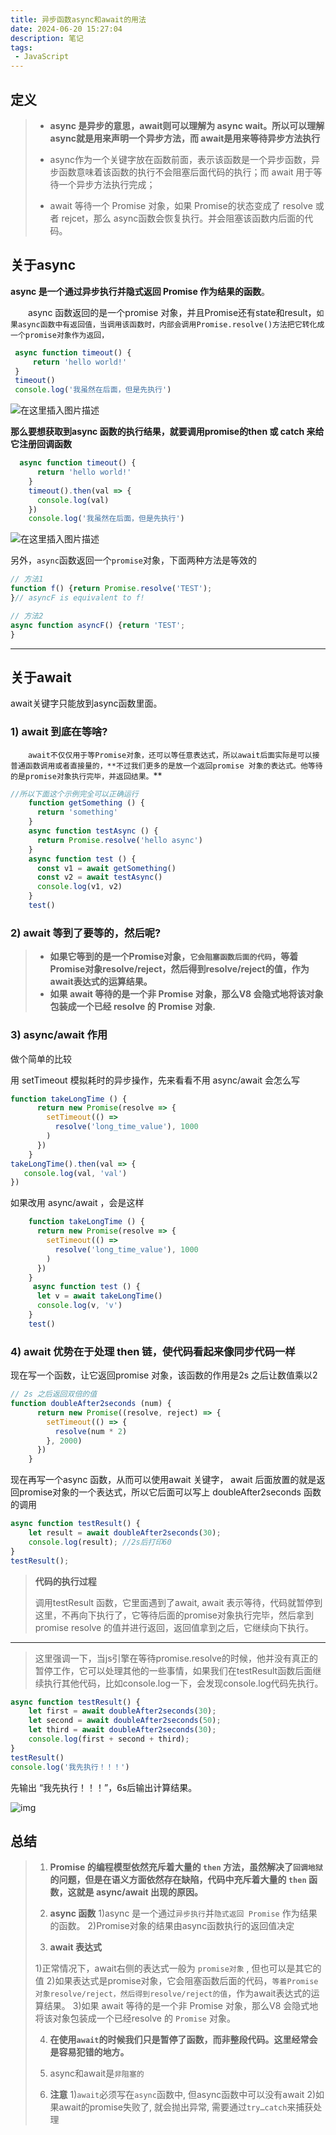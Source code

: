 ```yaml
---
title: 异步函数async和await的用法
date: 2024-06-20 15:27:04
description: 笔记
tags:
 - JavaScript
---
```


## 定义

>  - **async 是异步的意思，await则可以理解为 async wait。所以可以理解async就是用来声明一个异步方法，而 await是用来等待异步方法执行**
>
>  - async作为一个关键字放在函数前面，表示该函数是一个异步函数，异步函数意味着该函数的执行不会阻塞后面代码的执行；而 await 用于等待一个异步方法执行完成；
>  - await 等待一个 Promise 对象，如果 Promise的状态变成了 resolve 或者 rejcet，那么 async函数会恢复执行。并会阻塞该函数内后面的代码。

## 关于async

**async 是一个通过异步执行并隐式返回 Promise 作为结果的函数**。

&emsp;&emsp;async 函数返回的是一个promise 对象，并且Promise还有state和result，`如果async函数中有返回值，当调用该函数时，内部会调用Promise.resolve()方法把它转化成一个promise对象作为返回，`

``` javascript
 async function timeout() {
     return 'hello world!'
 }
 timeout()
 console.log('我虽然在后面，但是先执行')
```

![在这里插入图片描述](https://img-blog.csdnimg.cn/db0b4106416e4a15b50478b77d506687.png)

**那么要想获取到async 函数的执行结果，就要调用promise的then 或 catch 来给它注册回调函数**

``` javascript
  async function timeout() {
      return 'hello world!'
    }
    timeout().then(val => {
      console.log(val)
    })
    console.log('我虽然在后面，但是先执行')
```

![在这里插入图片描述](https://img-blog.csdnimg.cn/46c2e71c22be45c4918fa8b93adeb42e.png)

另外，`async`函数返回一个`promise`对象，下面两种方法是等效的

``` javascript
// 方法1
function f() {return Promise.resolve('TEST');
}// asyncF is equivalent to f!

// 方法2
async function asyncF() {return 'TEST';
}
```

---

## 关于await

await关键字只能放到async函数里面。

### 1) await 到底在等啥?

&emsp;&emsp;`await不仅仅用于等Promise对象，还可以等任意表达式，所以await后面实际是可以接普通函数调用或者直接量的，**不过我们更多的是放一个返回promise 对象的表达式。他等待的是promise对象执行完毕，并返回结果。`**

``` javascript
//所以下面这个示例完全可以正确运行
    function getSomething () {
      return 'something'
    }
    async function testAsync () {
      return Promise.resolve('hello async')
    }
    async function test () {
      const v1 = await getSomething()
      const v2 = await testAsync()
      console.log(v1, v2)
    }
    test()
```

### 2) await 等到了要等的，然后呢?

> - **如果它等到的是一个Promise对象，`它会阻塞函数后面的代码`，等着Promise对象resolve/reject，然后得到resolve/reject的值，作为await表达式的运算结果。**
> - **如果 await 等待的是一个非 Promise 对象，那么V8 会隐式地将该对象包装成一个已经 resolve 的 Promise 对象.**

### 3) async/await 作用

做个简单的比较

用 setTimeout 模拟耗时的异步操作，先来看看不用 async/await 会怎么写

``` javascript
function takeLongTime () {
      return new Promise(resolve => {
        setTimeout(() =>
          resolve('long_time_value'), 1000
        )
      })
    }
takeLongTime().then(val => {
   console.log(val, 'val')
})
```

如果改用 async/await ，会是这样

``` javascript
    function takeLongTime () {
      return new Promise(resolve => {
        setTimeout(() =>
          resolve('long_time_value'), 1000
        )
      })
    }
     async function test () {
      let v = await takeLongTime()
      console.log(v, 'v')
    }
    test()
```

### 4) await 优势在于处理 then 链，使代码看起来像同步代码一样

现在写一个函数，让它返回promise 对象，该函数的作用是2s 之后让数值乘以2

``` javascript
// 2s 之后返回双倍的值
function doubleAfter2seconds (num) {
      return new Promise((resolve, reject) => {
        setTimeout(() => {
          resolve(num * 2)
        }, 2000)
      })
    }
```

现在再写一个async 函数，从而可以使用await 关键字， await 后面放置的就是返回promise对象的一个表达式，所以它后面可以写上 doubleAfter2seconds 函数的调用

``` javascript
async function testResult() {
    let result = await doubleAfter2seconds(30);
    console.log(result); //2s后打印60
}
testResult();
```

> **代码的执行过程**
>
> 调用testResult 函数，它里面遇到了await, await 表示等待，代码就暂停到这里，不再向下执行了，它等待后面的promise对象执行完毕，然后拿到promise resolve 的值并进行返回，返回值拿到之后，它继续向下执行。

---

> 这里强调一下，当js引擎在等待promise.resolve的时候，他并没有真正的暂停工作，它可以处理其他的一些事情，如果我们在testResult函数后面继续执行其他代码，比如console.log一下，会发现console.log代码先执行。

``` javascript
async function testResult() {
    let first = await doubleAfter2seconds(30);
    let second = await doubleAfter2seconds(50);
    let third = await doubleAfter2seconds(30);
    console.log(first + second + third);
}
testResult()
console.log('我先执行！！！')
```

先输出 “我先执行！！！”，6s后输出计算结果。

![img](https://img-blog.csdnimg.cn/cb98f9a06d784089997ab97309a07583.png)

## 总结

>1. **Promise 的编程模型依然充斥着大量的 `then` 方法，虽然解决了`回调地狱`的问题，但是在语义方面依然存在缺陷，代码中充斥着大量的 `then` 函数，这就是 async/await 出现的原因。**
>
>2. **async 函数**
>     1)async 是一个通过`异步执行`并`隐式返回 Promise` 作为结果的函数。
>     2)Promise对象的结果由async函数执行的返回值决定
>
>3. **await 表达式**
>
>   1)正常情况下，await右侧的表达式一般为 `promise对象` , 但也可以是其它的值
>   2)如果表达式是promise对象，它会阻塞函数后面的代码，`等着Promise对象resolve/reject，然后得到resolve/reject的值`，作为await表达式的运算结果。
>   3)如果 await 等待的是一个非 Promise 对象，那么V8 会隐式地将该对象包装成一个已经resolve 的 `Promise` 对象。
>
>4. **在使用`await`的时候我们只是暂停了函数，而非整段代码。这里经常会是容易犯错的地方。**
>
>5. async和await是`非阻塞的`
>
>6. **注意**
>     1)`await`必须写在`async`函数中, 但async函数中可以没有await
>     2)如果await的promise失败了, 就会抛出异常, 需要通过`try…catch`来捕获处理

